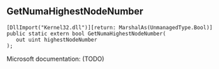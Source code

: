 ## GetNumaHighestNodeNumber

```
[DllImport("Kernel32.dll")][return: MarshalAs(UnmanagedType.Bool)]
public static extern bool GetNumaHighestNodeNumber(
   out uint highestNodeNumber
);
```

Microsoft documentation: (TODO)
